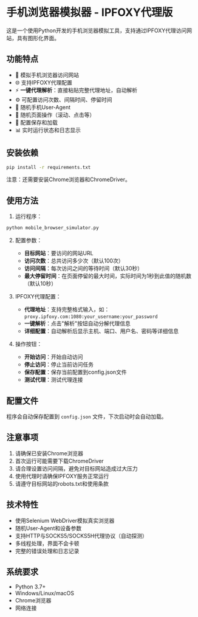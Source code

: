 # 手机浏览器模拟器 - IPFOXY代理版

这是一个使用Python开发的手机浏览器模拟工具，支持通过IPFOXY代理访问网站，具有图形化界面。

## 功能特点

- 🔄 模拟手机浏览器访问网站
- 🌐 支持IPFOXY代理配置
- ⚡ **一键代理解析**：直接粘贴完整代理地址，自动解析
- ⚙️ 可配置访问次数、间隔时间、停留时间
- 📱 随机手机User-Agent
- 🎯 随机页面操作（滚动、点击等）
- 💾 配置保存和加载
- 📊 实时运行状态和日志显示

## 安装依赖

```bash
pip install -r requirements.txt
```

注意：还需要安装Chrome浏览器和ChromeDriver。

## 使用方法

1. 运行程序：
```bash
python mobile_browser_simulator.py
```

2. 配置参数：
   - **目标网站**：要访问的网站URL
   - **访问次数**：总共访问多少次（默认100次）
   - **访问间隔**：每次访问之间的等待时间（默认30秒）
   - **最大停留时间**：在页面停留的最大时间，实际时间为1秒到此值的随机数（默认10秒）

3. IPFOXY代理配置：
   - **代理地址**：支持完整格式输入，如：`proxy.ipfoxy.com:1080:your_username:your_password`
   - **一键解析**：点击"解析"按钮自动分解代理信息
   - **详细配置**：自动解析后显示主机、端口、用户名、密码等详细信息

4. 操作按钮：
   - **开始访问**：开始自动访问
   - **停止访问**：停止当前访问任务
   - **保存配置**：保存当前配置到config.json文件
   - **测试代理**：测试代理连接

## 配置文件

程序会自动保存配置到 `config.json` 文件，下次启动时会自动加载。

## 注意事项

1. 请确保已安装Chrome浏览器
2. 首次运行可能需要下载ChromeDriver
3. 请合理设置访问间隔，避免对目标网站造成过大压力
4. 使用代理时请确保IPFOXY服务正常运行
5. 请遵守目标网站的robots.txt和使用条款

## 技术特性

- 使用Selenium WebDriver模拟真实浏览器
- 随机User-Agent和设备参数
- 支持HTTP与SOCKS5/SOCKS5H代理协议（自动探测）
- 多线程处理，界面不会卡顿
- 完整的错误处理和日志记录

## 系统要求

- Python 3.7+
- Windows/Linux/macOS
- Chrome浏览器
- 网络连接